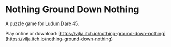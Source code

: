 # Nothing Ground Down Nothing

A puzzle game for [Ludum Dare 45](https://ldjam.com/events/ludum-dare/45/nothing-glitter).

Play online or download: [https://vilja.itch.io/nothing-ground-down-nothing](https://vilja.itch.io/nothing-ground-down-nothing)
